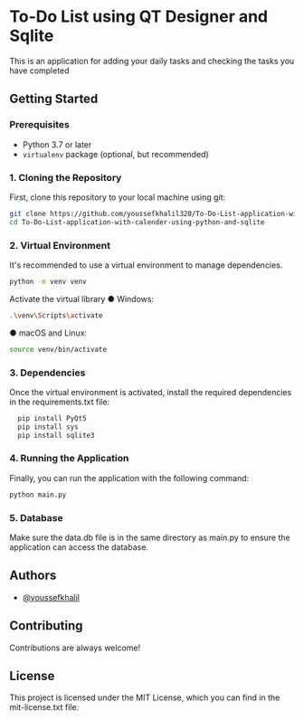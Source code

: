 
# To-Do List using QT Designer and Sqlite <Python> 

This is an application for adding your daily tasks and checking the tasks you have completed

## Getting Started

### Prerequisites

- Python 3.7 or later
- `virtualenv` package (optional, but recommended)

### 1. Cloning the Repository

First, clone this repository to your local machine using git:
```bash
git clone https://github.com/youssefkhalil320/To-Do-List-application-with-calender-using-python-and-sqlite.git
cd To-Do-List-application-with-calender-using-python-and-sqlite
```
### 2. Virtual Environment

It's recommended to use a virtual environment to manage dependencies.
```bash
python -m venv venv
```
Activate the virtual library
● Windows:
```bash
.\venv\Scripts\activate
```

● macOS and Linux:
```bash
source venv/bin/activate
``` 

### 3. Dependencies

Once the virtual environment is activated, install the required dependencies in the requirements.txt file:
```bash
  pip install PyQt5
  pip install sys
  pip install sqlite3
```
    
### 4. Running the Application

Finally, you can run the application with the following command:
```bash
python main.py
```

### 5. Database

Make sure the data.db file is in the same directory as main.py to ensure the application can access the database.

## Authors

- [@youssefkhalil](https://www.linkedin.com/in/youssef-khalil-4517641a2/)

## Contributing

Contributions are always welcome! 

## License

This project is licensed under the MIT License, which you can find in the mit-license.txt file.
